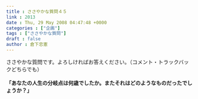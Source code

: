 ```yaml
---
title : ささやかな質問４５
link : 2013
date : Thu, 29 May 2008 04:47:48 +0000
categories : ["企画"]
tags : ["ささやかな質問"]
draft : false
author : 倉下忠憲
---
```


ささやかな質問です。よろしければお答えください。（コメント・トラックバックどちらでも）<BR><BR><B>「あなたの人生の分岐点は何歳でしたか。またそれはどのようなものだったでしょうか？」</B><BR><br><br>
